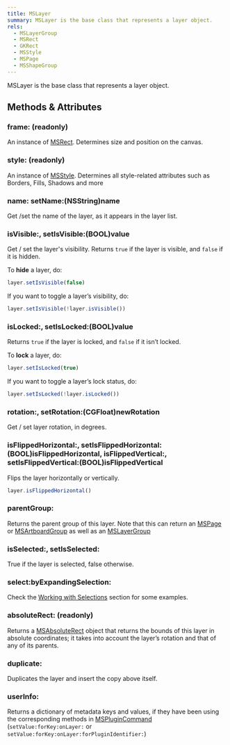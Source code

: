 ```yaml
---
title: MSLayer
summary: MSLayer is the base class that represents a layer object.
rels:
  - MSLayerGroup
  - MSRect
  - GKRect
  - MSStyle
  - MSPage
  - MSShapeGroup
---
```


MSLayer is the base class that represents a layer object.

## Methods & Attributes

### frame: (readonly)

An instance of [MSRect](/reference/MSRect/). Determines size and position on the canvas.

### style: (readonly)

An instance of [MSStyle](/reference/MSStyle/). Determines all style-related attributes such as Borders, Fills, Shadows and more

### name: setName:(NSString)name

Get /set the name of the layer, as it appears in the layer list.

### isVisible:, setIsVisible:(BOOL)value

Get / set the layer's visibility. Returns `true` if the layer is visible, and `false` if it is hidden.

To **hide** a layer, do:

```javascript
layer.setIsVisible(false)
```

If you want to toggle a layer’s visibility, do:

```javascript
layer.setIsVisible(!layer.isVisible())
```


### isLocked:, setIsLocked:(BOOL)value

Returns `true` if the layer is locked, and `false` if it isn’t locked.

To **lock** a layer, do:

```javascript
layer.setIsLocked(true)
```

If you want to toggle a layer’s lock status, do:

```javascript
layer.setIsLocked(!layer.isLocked())
```

### rotation:, setRotation:(CGFloat)newRotation

Get / set layer rotation, in degrees.

### isFlippedHorizontal:, setIsFlippedHorizontal:(BOOL)isFlippedHorizontal, isFlippedVertical:, setIsFlippedVertical:(BOOL)isFlippedVertical

Flips the layer horizontally or vertically.

```javascript
layer.isFlippedHorizontal()
```

### parentGroup:

Returns the parent group of this layer. Note that this can return an [MSPage](/reference/MSPage/) or [MSArtboardGroup](/reference/MSArtboardGroup/) as well as an [MSLayerGroup](/reference/MSLayerGroup/)

### isSelected:, setIsSelected:

True if the layer is selected, false otherwise.

### select:byExpandingSelection:

Check the [Working with Selections](/code-examples/working-with-selections/) section for some examples.

### absoluteRect: (readonly)

Returns a [MSAbsoluteRect](/reference/MSAbsoluteRect/) object that returns the bounds of this layer in absolute coordinates; it takes into account the layer’s rotation and that of any of its parents.

### duplicate:

Duplicates the layer and insert the copy above itself.

### userInfo:

Returns a dictionary of metadata keys and values, if they have been using the corresponding methods in [MSPluginCommand](/reference/MSPluginCommand/) (`setValue:forKey:onLayer:` or `setValue:forKey:onLayer:forPluginIdentifier:`)
